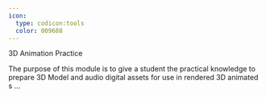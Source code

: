 ```yaml
---
icon:
  type: codicon:tools
  color: 009688
---
```

3D Animation Practice

The purpose of this module is to give a student the practical knowledge to prepare 3D Model and audio digital assets for use in rendered 3D animated s ... 
